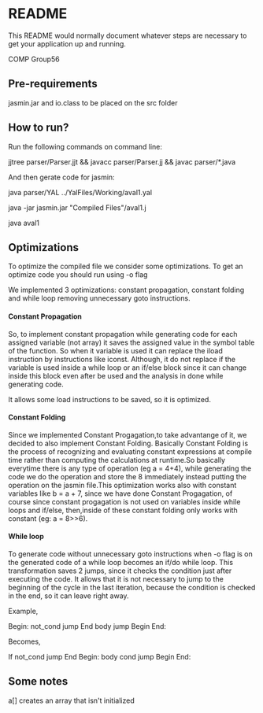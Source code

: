# README #

This README would normally document whatever steps are necessary to get your application up and running.

COMP Group56

## Pre-requirements ##

jasmin.jar and io.class to be placed on the src folder

## How to run? ##

Run the following commands on command line:

jjtree parser/Parser.jjt && javacc parser/Parser.jj && javac parser/*.java

And then gerate code for jasmin:

java parser/YAL ../YalFiles/Working/aval1.yal

java -jar jasmin.jar "Compiled Files"/aval1.j

java aval1

## Optimizations ##

To optimize the compiled file we consider some optimizations. To get an optimize code you should run using -o flag

We implemented 3 optimizations: constant propagation, constant folding and while loop removing unnecessary goto instructions.

#### Constant Propagation ####
So, to implement constant propagation while generating code for each assigned variable (not array) it saves the assigned value in the symbol table of the function. So when it variable is used it can replace the iload instruction by instructions like iconst. Although, it do not replace if the variable is used inside a while loop or an if/else block since it can change inside this block even after be used and the analysis in done while generating code.

It allows some load instructions to be saved, so it is optimized.  

#### Constant Folding ####
Since we implemented Constant Progagation,to take advantange of it, we decided to also implement Constant Folding. Basically Constant Folding is the process of recognizing and evaluating constant expressions at compile time rather than computing the calculations at runtime.So basically everytime there is any type of operation (eg a = 4+4), while generating the code we do the operation and store the 8 immediately instead putting the operation on the jasmin file.This optimization works also with constant variables like b = a + 7, since we have done Constant Progagation, of course since constant progagation is not used on variables inside while loops and if/else, then,inside of these constant folding only works with constant (eg: a = 8>>6).



#### While loop ####
To generate code without unnecessary goto instructions when -o flag is on the generated code of a while loop becomes an if/do while loop. This transformation saves 2 jumps, since it checks the condition just after executing the code. It allows that it is not necessary to jump to the beginning of the cycle in the last iteration, because the condition is checked in the end, so it can leave right away. 

Example,

Begin:
	not_cond jump End
	body
	jump Begin
End:

Becomes,

If not_cond jump End
Begin:
	body
	cond jump Begin
End:



## Some notes ##

a[] creates an array that isn't initialized